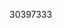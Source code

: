 [//]: # (Created by ./bin/manage_files.pl from ./species/Strongylus_vulgaris/PRJEB531/Strongylus_vulgaris_PRJEB531.publication.html on Thu Jun 11 13:45:58 2020)
30397333
